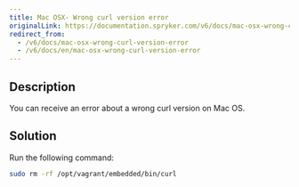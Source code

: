 ```yaml
---
title: Mac OSX- Wrong curl version error
originalLink: https://documentation.spryker.com/v6/docs/mac-osx-wrong-curl-version-error
redirect_from:
  - /v6/docs/mac-osx-wrong-curl-version-error
  - /v6/docs/en/mac-osx-wrong-curl-version-error
---
```


## Description
You can receive an error about a wrong curl version on Mac OS.


## Solution

Run the following command:

```bash
sudo rm -rf /opt/vagrant/embedded/bin/curl
```

